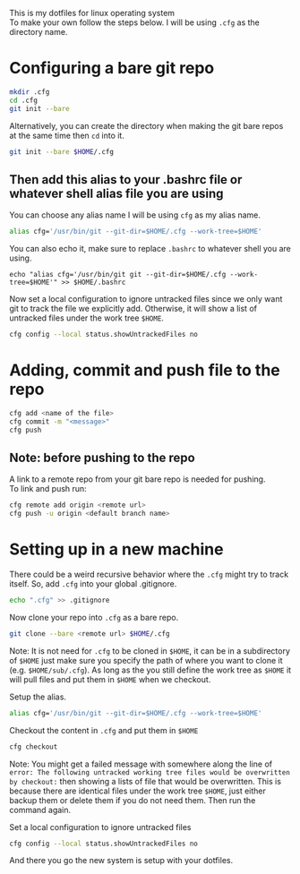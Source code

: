 This is my dotfiles for linux operating system</br> 
To make your own follow the steps below. I will be using `.cfg` as the directory name.

# Configuring a bare git repo

```bash
mkdir .cfg
cd .cfg
git init --bare
```

Alternatively, you can create the directory when making the git bare repos at the same time then `cd` into it. </br> 

```bash
git init --bare $HOME/.cfg
```

## Then add this alias to your .bashrc file or whatever shell alias file you are using 

You can choose any alias name I will be using `cfg` as my alias name.

```bash
alias cfg='/usr/bin/git --git-dir=$HOME/.cfg --work-tree=$HOME'
```
You can also echo it, make sure to replace `.bashrc` to whatever shell you are using.

```
echo "alias cfg='/usr/bin/git git --git-dir=$HOME/.cfg --work-tree=$HOME'" >> $HOME/.bashrc
```

Now set a local configuration to ignore untracked files since we only want git to track the file we explicitly add. Otherwise, it will show a list of untracked files under the work tree `$HOME`.

```bash
cfg config --local status.showUntrackedFiles no
```

# Adding, commit and push file to the repo

```bash
cfg add <name of the file>
cfg commit -m "<message>"
cfg push
```

## Note: before pushing to the repo
A link to a remote repo from your git bare repo is needed for pushing.</br>
To link and push run:
```bash
cfg remote add origin <remote url> 
cfg push -u origin <default branch name> 
```

# Setting up in a new machine

There could be a weird recursive behavior where the `.cfg` might try to track itself. So, add `.cfg` into your global .gitignore.
```bash
echo ".cfg" >> .gitignore
```
Now clone your repo into `.cfg` as a bare repo.
```bash
git clone --bare <remote url> $HOME/.cfg
```
Note: It is not need for `.cfg` to be cloned in `$HOME`, it can be in a subdirectory of `$HOME` just make sure you specify the path of where you want to clone it (e.g. `$HOME/sub/.cfg`). As long as the you still define the work tree as `$HOME` it will pull files and put them in `$HOME` when we checkout.</br>

Setup the alias.
```bash
alias cfg='/usr/bin/git --git-dir=$HOME/.cfg --work-tree=$HOME'
```
Checkout the content in `.cfg` and put them in `$HOME`

```bash
cfg checkout
```
Note: You might get a failed message with somewhere along the line of `error: The following untracked working tree files would be overwritten by checkout:` then showing a lists of file that would be overwritten. This is because there are identical files under the work tree `$HOME`, just either backup them or delete them if you do not need them. Then run the command again.

Set a local configuration to ignore untracked files

```bash
cfg config --local status.showUntrackedFiles no
```
And there you go the new system is setup with your dotfiles.













